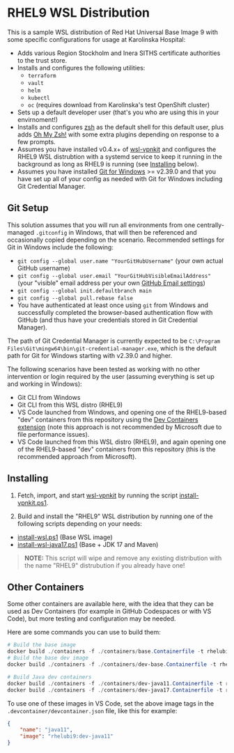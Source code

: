 # RHEL9 WSL Distribution

This is a sample WSL distribution of Red Hat Universal Base Image 9 with some specific configurations for usage at Karolinska Hospital:

- Adds various Region Stockholm and Inera SITHS certificate authorities to the trust store.
- Installs and configures the following utilities:
  - `terraform`
  - `vault`
  - `helm`
  - `kubectl`
  - `oc` (requires download from Karolinska's test OpenShift cluster)
- Sets up a default developer user (that's you who are using this in your envirnoment!)
- Installs and configures [zsh](https://www.zsh.org/) as the default shell for this default user, plus adds [Oh My Zsh!](https://github.com/ohmyzsh/ohmyzsh) with some extra plugins depending on response to a few prompts.
- Assumes you have installed v0.4.x+ of [wsl-vpnkit](https://github.com/sakai135/wsl-vpnkit) and configures the RHEL9 WSL distrubtion with a systemd service to keep it running in the background as long as RHEL9 is running (see [Installing](#installing) below).
- Assumes you have installed [Git for Windows](https://git-scm.com/download/win) >= v2.39.0 and that you have set up all of your config as needed with Git for Windows including Git Credential Manager.

## Git Setup

This solution assumes that you will run all environments from one centrally-managed `.gitconfig` in Windows, that will then be referenced and occasionally copied depending on the scenario. Recommended settings for Git in Windows include the following:

- `git config --global user.name "YourGitHubUsername"` (your own actual GitHub username)
- `git config --global user.email "YourGitHubVisibleEmailAddress"` (your "visible" email address per your own [GitHub Email settings](https://github.com/settings/emails))
- `git config --global init.defaultbranch main`
- `git config --global pull.rebase false`
- You have authenticated at least once using `git` from Windows and successfully completed the browser-based authentication flow with GitHub (and thus have your credentials stored in Git Credential Manager).

The path of Git Credential Manager is currently expected to be `C:\Program Files\Git\mingw64\bin\git-credential-manager.exe`, which is the default path for Git for Windows starting with v2.39.0 and higher.

The following scenarios have been tested as working with no other intervention or login required by the user (assuming everything is set up and working in Windows):

- Git CLI from Windows
- Git CLI from this WSL distro (RHEL9)
- VS Code launched from Windows, and opening one of the RHEL9-based "dev" containers from this repository using the [Dev Containers extension](https://code.visualstudio.com/docs/devcontainers/containers) (note this approach is not recommended by Microsoft due to file performance issues).
- VS Code launched from this WSL distro (RHEL9), and again opening one of the RHEL9-based "dev" containers from this repository (this is the recommended approach from Microsoft).

## Installing

1. Fetch, import, and start [wsl-vpnkit](https://github.com/sakai135/wsl-vpnkit) by running the script [install-vpnkit.ps1](./install-vpnkit.ps1).

2. Build and install the "RHEL9" WSL distribution by running one of the following scripts depending on your needs:
-  [install-wsl.ps1](./install-wsl.ps1) (Base WSL image)
-  [install-wsl-java17.ps1](./install-wsl-java17.ps1) (Base + JDK 17 and Maven)

> **NOTE:** This script will wipe and remove any existing distribution with the name "RHEL9" distrubution if you already have one!

## Other Containers

Some other containers are available here, with the idea that they can be used as Dev Containers (for example in GitHub Codespaces or with VS Code), but more testing and configuration may be needed.

Here are some commands you can use to build them:

```powershell
# Build the base image
docker build ./containers -f ./containers/base.Containerfile -t rhelubi9:base
# Build the base dev image
docker build ./containers -f ./containers/dev-base.Containerfile -t rhelubi9:dev-base

# Build Java dev containers
docker build ./containers -f ./containers/dev-java11.Containerfile -t rhelubi9:dev-java11
docker build ./containers -f ./containers/dev-java17.Containerfile -t rhelubi9:dev-java17
```

To use one of these images in VS Code, set the above image tags in the `.devcontainer/devcontainer.json` file, like this for example:

```json
{
	"name": "java11",
	"image": "rhelubi9:dev-java11"
}
```
